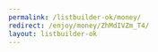 ```yaml
---
permalink: /listbuilder-ok/money/
redirect: /enjoy/money/ZhMdIVZm_T4/
layout: listbuilder-ok
---
```

